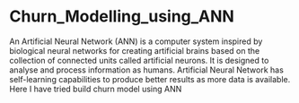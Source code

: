 # Churn_Modelling_using_ANN
An Artificial Neural Network (ANN) is a computer system inspired by biological neural networks for creating artificial brains based on the collection of connected units called artificial neurons. It is designed to analyse and process information as humans. Artificial Neural Network has self-learning capabilities to produce better results as more data is available. Here I have tried build churn model using ANN
